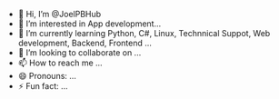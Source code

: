 - 👋 Hi, I’m @JoelPBHub
- 👀 I’m interested in App development...
- 🌱 I’m currently learning Python, C#, Linux, Technnical Suppot, Web development, Backend, Frontend ...
- 💞️ I’m looking to collaborate on ...
- 📫 How to reach me ...
- 😄 Pronouns: ...
- ⚡ Fun fact: ...

<!---
JoelPBHub/JoelPBHub is a ✨ special ✨ repository because its `README.md` (this file) appears on your GitHub profile.
You can click the Preview link to take a look at your changes.
--->
